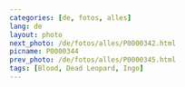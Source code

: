 ```yaml
---
categories: [de, fotos, alles]
lang: de
layout: photo
next_photo: /de/fotos/alles/P0000342.html
picname: P0000344
prev_photo: /de/fotos/alles/P0000345.html
tags: [Blood, Dead Leopard, Ingo]
---
```

